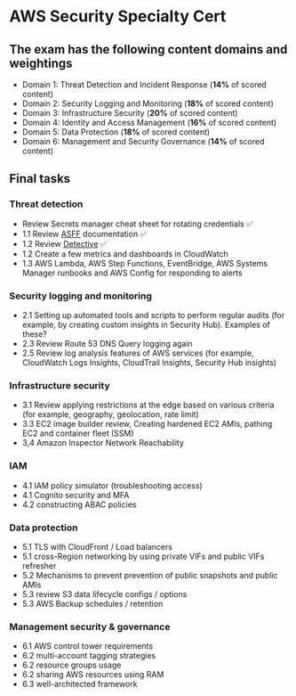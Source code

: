 # AWS Security Specialty Cert

## The exam has the following content domains and weightings

- Domain 1: Threat Detection and Incident Response (**14%** of scored content)
- Domain 2: Security Logging and Monitoring (**18%** of scored content)
- Domain 3: Infrastructure Security (**20%** of scored content)
- Domain 4: Identity and Access Management (**16%** of scored content)
- Domain 5: Data Protection (**18%** of scored content)
- Domain 6: Management and Security Governance (**14%** of scored content)

## Final tasks

### Threat detection

- Review Secrets manager cheat sheet for rotating credentials :white_check_mark:
- 1.1 Review [ASFF](https://docs.aws.amazon.com/securityhub/latest/userguide/securityhub-findings-format.html) documentation :white_check_mark:
- 1.2 Review [Detective](https://docs.aws.amazon.com/detective/latest/adminguide/detective-terms-concepts.html) :white_check_mark:
- 1.2 Create a few metrics and dashboards in CloudWatch
- 1.3 AWS Lambda, AWS Step Functions, EventBridge, AWS Systems Manager runbooks and AWS Config for responding to alerts

### Security logging and monitoring

- 2.1 Setting up automated tools and scripts to perform regular audits (for example, by creating custom insights in Security Hub). Examples of these?
- 2.3 Review Route 53 DNS Query logging again
- 2.5 Review log analysis features of AWS services (for example, CloudWatch Logs Insights, CloudTrail Insights, Security Hub insights)

### Infrastructure security

- 3.1 Review applying restrictions at the edge based on various criteria (for example, geography, geolocation, rate limit)
- 3.3 EC2 image builder review, Creating hardened EC2 AMIs, pathing EC2 and container fleet (SSM)
- 3,4 Amazon Inspector Network Reachability

### IAM

- 4.1 IAM policy simulator (troubleshooting access)
- 4.1 Cognito security and MFA
- 4.2 constructing ABAC policies
  
### Data protection

- 5.1 TLS with CloudFront / Load balancers
- 5.1 cross-Region networking by using private VIFs and public VIFs refresher
- 5.2 Mechanisms to prevent prevention of public snapshots and public AMIs
- 5.3 review S3 data lifecycle configs / options
- 5.3 AWS Backup schedules / retention

### Management security & governance

- 6.1 AWS control tower requirements
- 6.2 multi-account tagging strategies
- 6.2 resource groups usage
- 6.2 sharing AWS resources using RAM
- 6.3 well-architected framework
